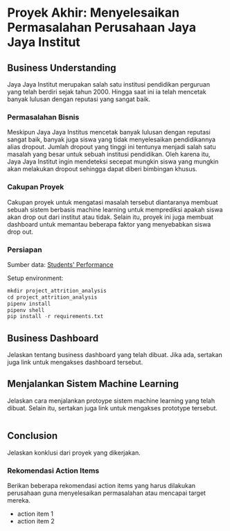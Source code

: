 # Proyek Akhir: Menyelesaikan Permasalahan Perusahaan Jaya Jaya Institut

## Business Understanding
Jaya Jaya Institut merupakan salah satu institusi pendidikan perguruan yang telah berdiri sejak tahun 2000. Hingga saat ini ia telah mencetak banyak lulusan dengan reputasi yang sangat baik.

### Permasalahan Bisnis
Meskipun Jaya Jaya Institus mencetak banyak lulusan dengan reputasi sangat baik, banyak juga siswa yang tidak menyelesaikan pendidikannya alias dropout. Jumlah dropout yang tinggi ini tentunya menjadi salah satu masalah yang besar untuk sebuah institusi pendidikan. Oleh karena itu, Jaya Jaya Institut ingin mendeteksi secepat mungkin siswa yang mungkin akan melakukan dropout sehingga dapat diberi bimbingan khusus.

### Cakupan Proyek
Cakupan proyek untuk mengatasi masalah tersebut diantaranya membuat sebuah sistem berbasis machine learning untuk memprediksi apakah siswa akan drop out dari institut atau tidak. Selain itu, proyek ini juga membuat dashboard untuk memantau beberapa faktor yang menyebabkan siswa drop out.

### Persiapan

Sumber data: [Students' Performance](https://github.com/dicodingacademy/dicoding_dataset/blob/main/students_performance/README.md)

Setup environment:
```python
mkdir project_attrition_analysis
cd project_attrition_analysis
pipenv install
pipenv shell
pip install -r requirements.txt
```

## Business Dashboard
Jelaskan tentang business dashboard yang telah dibuat. Jika ada, sertakan juga link untuk mengakses dashboard tersebut.

## Menjalankan Sistem Machine Learning
Jelaskan cara menjalankan protoype sistem machine learning yang telah dibuat. Selain itu, sertakan juga link untuk mengakses prototype tersebut.

```

```

## Conclusion
Jelaskan konklusi dari proyek yang dikerjakan.

### Rekomendasi Action Items
Berikan beberapa rekomendasi action items yang harus dilakukan perusahaan guna menyelesaikan permasalahan atau mencapai target mereka.
- action item 1
- action item 2
